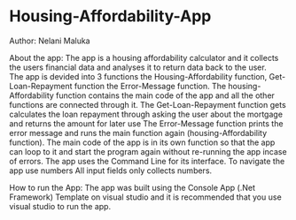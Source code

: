 # Housing-Affordability-App

Author: Nelani Maluka

About the app:
The app is a housing affordability calculator and it collects the users financial data and analyses it to return data back to the user.   
The app is devided into 3 functions the Housing-Affordability function, Get-Loan-Repayment function the Error-Message function.
The housing-Affordability function contains the main code of the app and all the other functions are connected through it.
The Get-Loan-Repayment function gets calculates the loan repayment through asking the user about the mortgage and returns the amount for later use
The Error-Message function prints the error message and runs the main function again (housing-Affordability function).
The main code of the app is in its own function so that the app can loop to it and start the program again without re-running the app incase of errors.
The app uses the Command Line for its interface.
To navigate the app use numbers
All input fields only collects numbers.

How to run the App:
The app was built using the Console App (.Net Framework) Template on visual studio and it is recommended that you use visual studio to run the app.
